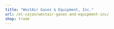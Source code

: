 ```yaml
---
title: "WestAir Gases & Equipment, Inc."
url: /el-cajon/westair-gases-and-equipment-inc/
shop: trade
---
```

